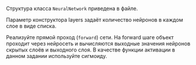 Структура класса `NeuralNetwork` приведена в файле.

Параметр конструктора layers задаёт количество нейронов в каждом слое в виде списка.

Реализуйте прямой проход (`forward`) сети.
На forward шаге объект проходит через нейросеть и вычисляются выходные значения нейронов скрытых слоёв и выходного слоя.
В качестве функции активации в данном задании используйте сигмоиду.

 